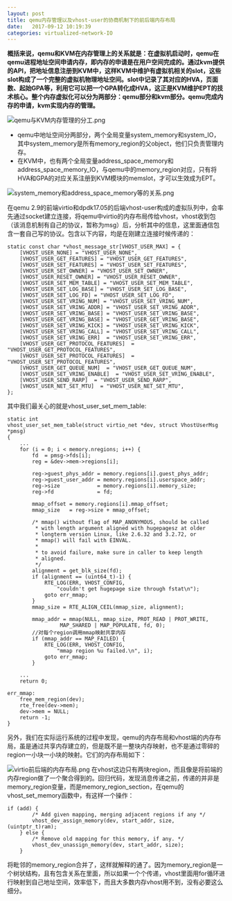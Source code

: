 ```yaml
---
layout: post
title: qemu内存管理以及vhost-user的协商机制下的前后端内存布局
date:   2017-09-12 10:19:39
categories: virtualized-network-IO
---
```


**概括来说，qemu和KVM在内存管理上的关系就是：在虚拟机启动时，qemu在qemu进程地址空间申请内存，即内存的申请是在用户空间完成的。通过kvm提供的API，把地址信息注册到KVM中，这样KVM中维护有虚拟机相关的slot，这些slot构成了一个完整的虚拟机物理地址空间。slot中记录了其对应的HVA，页面数、起始GPA等，利用它可以把一个GPA转化成HVA，这正是KVM维护EPT的技术核心。整个内存虚拟化可以分为两部分：qemu部分和kvm部分。qemu完成内存的申请，kvm实现内存的管理。**

![qemu与KVM内存管理的分工.png](http://upload-images.jianshu.io/upload_images/5971286-1e105a126e1431ae.png?imageMogr2/auto-orient/strip%7CimageView2/2/w/1240)

- qemu中地址空间分两部分，两个全局变量system_memory和system_IO，其中system_memory是所有memory_region的父object，他们只负责管理内存。
- 在KVM中，也有两个全局变量address_space_memory和address_space_memory_IO，与qemu中的memory_region对应，只有将HVA和GPA的对应关系注册到KVM模块的memslot，才可以生效成为EPT。


![system_memory和address_space_memory等的关系.png](http://upload-images.jianshu.io/upload_images/5971286-9b28de7bdb6207a5.png?imageMogr2/auto-orient/strip%7CimageView2/2/w/1240)

 在qemu 2.9的前端virtio和dpdk17.05的后端vhost-user构成的虚拟队列中，会率先通过socket建立连接，将qemu中virtio的内存布局传给vhost，vhost收到包（该消息机制有自己的协议，暂称为msg）后，分析其中的信息，这里面通信包含一套自己写的协议。包含以下内容，均是在刚建立连接时候传递的：
```
static const char *vhost_message_str[VHOST_USER_MAX] = {
    [VHOST_USER_NONE] = "VHOST_USER_NONE",
    [VHOST_USER_GET_FEATURES] = "VHOST_USER_GET_FEATURES",
    [VHOST_USER_SET_FEATURES] = "VHOST_USER_SET_FEATURES",
    [VHOST_USER_SET_OWNER] = "VHOST_USER_SET_OWNER",
    [VHOST_USER_RESET_OWNER] = "VHOST_USER_RESET_OWNER",
    [VHOST_USER_SET_MEM_TABLE] = "VHOST_USER_SET_MEM_TABLE",
    [VHOST_USER_SET_LOG_BASE] = "VHOST_USER_SET_LOG_BASE",
    [VHOST_USER_SET_LOG_FD] = "VHOST_USER_SET_LOG_FD",
    [VHOST_USER_SET_VRING_NUM] = "VHOST_USER_SET_VRING_NUM",
    [VHOST_USER_SET_VRING_ADDR] = "VHOST_USER_SET_VRING_ADDR",
    [VHOST_USER_SET_VRING_BASE] = "VHOST_USER_SET_VRING_BASE",
    [VHOST_USER_GET_VRING_BASE] = "VHOST_USER_GET_VRING_BASE",
    [VHOST_USER_SET_VRING_KICK] = "VHOST_USER_SET_VRING_KICK",
    [VHOST_USER_SET_VRING_CALL] = "VHOST_USER_SET_VRING_CALL",
    [VHOST_USER_SET_VRING_ERR]  = "VHOST_USER_SET_VRING_ERR",
    [VHOST_USER_GET_PROTOCOL_FEATURES]  = "VHOST_USER_GET_PROTOCOL_FEATURES",
    [VHOST_USER_SET_PROTOCOL_FEATURES]  = "VHOST_USER_SET_PROTOCOL_FEATURES",
    [VHOST_USER_GET_QUEUE_NUM]  = "VHOST_USER_GET_QUEUE_NUM",
    [VHOST_USER_SET_VRING_ENABLE]  = "VHOST_USER_SET_VRING_ENABLE",
    [VHOST_USER_SEND_RARP]  = "VHOST_USER_SEND_RARP",
    [VHOST_USER_NET_SET_MTU]  = "VHOST_USER_NET_SET_MTU",
};
```
其中我们最关心的就是vhost_user_set_mem_table:
```
static int
vhost_user_set_mem_table(struct virtio_net *dev, struct VhostUserMsg *pmsg)
{
	...
	for (i = 0; i < memory.nregions; i++) {
		fd  = pmsg->fds[i];
		reg = &dev->mem->regions[i];

		reg->guest_phys_addr = memory.regions[i].guest_phys_addr;
		reg->guest_user_addr = memory.regions[i].userspace_addr;
		reg->size            = memory.regions[i].memory_size;
		reg->fd              = fd;

		mmap_offset = memory.regions[i].mmap_offset;
		mmap_size   = reg->size + mmap_offset;

		/* mmap() without flag of MAP_ANONYMOUS, should be called
		 * with length argument aligned with hugepagesz at older
		 * longterm version Linux, like 2.6.32 and 3.2.72, or
		 * mmap() will fail with EINVAL.
		 *
		 * to avoid failure, make sure in caller to keep length
		 * aligned.
		 */
		alignment = get_blk_size(fd);
		if (alignment == (uint64_t)-1) {
			RTE_LOG(ERR, VHOST_CONFIG,
				"couldn't get hugepage size through fstat\n");
			goto err_mmap;
		}
		mmap_size = RTE_ALIGN_CEIL(mmap_size, alignment);

		mmap_addr = mmap(NULL, mmap_size, PROT_READ | PROT_WRITE,
				 MAP_SHARED | MAP_POPULATE, fd, 0);
        //对每个region调用mmap映射共享内存
		if (mmap_addr == MAP_FAILED) {
			RTE_LOG(ERR, VHOST_CONFIG,
				"mmap region %u failed.\n", i);
			goto err_mmap;
		}

	...
	return 0;

err_mmap:
	free_mem_region(dev);
	rte_free(dev->mem);
	dev->mem = NULL;
	return -1;
}
```
另外，我们在实际运行系统的过程中发现，qemu的内存布局和vhost端的内存布局，虽是通过共享内存建立的，但是既不是一整块内存映射，也不是通过零碎的region一小块一小块的映射。它们的内存布局如下：

![virtio前后端的内存布局.png](http://upload-images.jianshu.io/upload_images/5971286-190ec713c4c44f1a.png?imageMogr2/auto-orient/strip%7CimageView2/2/w/1240)
在vhost这边只有两块region，而且像是将前端的内存region做了一个聚合得到的。回归代码，发现消息传递之前，传递的并非是memory_region变量，而是memory_region_section，在qemu的vhost_set_memory函数中，有这样一个操作：
```
if (add) {
        /* Add given mapping, merging adjacent regions if any */
        vhost_dev_assign_memory(dev, start_addr, size, (uintptr_t)ram);
    } else {
        /* Remove old mapping for this memory, if any. */
        vhost_dev_unassign_memory(dev, start_addr, size);
    }
```
将毗邻的memory_region合并了，这样就解释的通了。因为memory_region是一个树状结构，且有包含关系在里面，所以如果一个个传递，vhost里面用for循环进行映射到自己地址空间，效率低下，而且大多数内存vhost用不到，没有必要这么细分。
